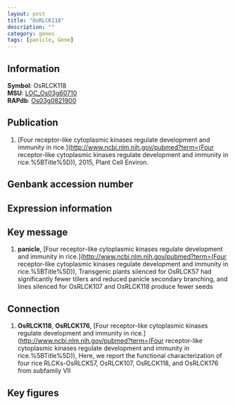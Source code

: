 ```yaml
---
layout: post
title: "OsRLCK118"
description: ""
category: genes
tags: [panicle, Gene]
---
```


## Information
__Symbol__: OsRLCK118  
__MSU__: [LOC_Os03g60710](http://rice.plantbiology.msu.edu/cgi-bin/ORF_infopage.cgi?orf=LOC_Os03g60710)  
__RAPdb__: [Os03g0821900](http://rapdb.dna.affrc.go.jp/viewer/gbrowse_details/irgsp1?name=Os03g0821900)  

## Publication
1. [Four receptor-like cytoplasmic kinases regulate development and immunity in rice.](http://www.ncbi.nlm.nih.gov/pubmed?term=(Four receptor-like cytoplasmic kinases regulate development and immunity in rice.%5BTitle%5D)), 2015, Plant Cell Environ.

## Genbank accession number

## Expression information

## Key message
1. __panicle__, [Four receptor-like cytoplasmic kinases regulate development and immunity in rice.](http://www.ncbi.nlm.nih.gov/pubmed?term=(Four receptor-like cytoplasmic kinases regulate development and immunity in rice.%5BTitle%5D)),  Transgenic plants silenced for OsRLCK57 had significantly fewer tillers and reduced panicle secondary branching, and lines silenced for OsRLCK107 and OsRLCK118 produce fewer seeds

## Connection
1. __OsRLCK118__, __OsRLCK176__, [Four receptor-like cytoplasmic kinases regulate development and immunity in rice.](http://www.ncbi.nlm.nih.gov/pubmed?term=(Four receptor-like cytoplasmic kinases regulate development and immunity in rice.%5BTitle%5D)),  Here, we report the functional characterization of four rice RLCKs-OsRLCK57, OsRLCK107, OsRLCK118, and OsRLCK176 from subfamily VII

## Key figures


